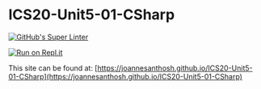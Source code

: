 # ICS20-Unit5-01-CSharp

[![GitHub's Super Linter](https://github.com/joannesanthosh/ICS20-Unit5-01-CSharp/workflows/GitHub's%20Super%20Linter/badge.svg)](https://github.com/joannesanthosh/ICS20-Unit5-01-CSharp/actions)

[![Run on Repl.it](https://repl.it/badge/github/joannesanthosh/ICS20-Unit5-01-CSharp)](https://repl.it/github/joannesanthosh/ICS20-Unit5-01-CSharp)

This site can be found at: [https://joannesanthosh.github.io/ICS20-Unit5-01-CSharp](https://joannesanthosh.github.io/ICS20-Unit5-01-CSharp)
